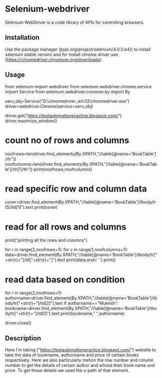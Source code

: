 # Selenium-webdriver

Selenium WebDriver is a code library of APIs for controlling browsers.

## Installation

Use the package manager (pypi.org/project/selenium/4.0.0.b4/) to install selenium stable version and for install chrome driver use (https://chromedriver.chromium.org/downloads).

## Usage

from selenium import webdriver
from selenium.webdriver.chrome.service import Service
from selenium.webdriver.common.by import By


serv_obj=Service("D:\chromedriver_win32\chromedriver.exe")
driver=webdriver.Chrome(service=serv_obj)

driver.get("https://testautomationpractice.blogspot.com/")
driver.maximize_window()

# count no of rows and columns
noofrows=len(driver.find_elements(By.XPATH,"//table[@name='BookTable']//tr"))
noofcolumns=len(driver.find_elements(By.XPATH,"//table[@name='BookTable']//tr[1]/th"))
print(noofrows,noofcolumns)

# read specific row and column data
cover=driver.find_element(By.XPATH,"//table[@name='BookTable']/tbody/tr[5]/td[1]").text
print(cover)

# read for all rows and columns
print("printing all the rows and columns")

for r in range(2,noofrows+1):
    for c in range(1,noofcolumns+1):
        data=driver.find_element(By.XPATH,"//table[@name='BookTable']/tbody/tr["+str(r)+"]/td["+str(c)+"]").text
        print(data,end='            ')
    print()


# read data based on condition
for r in range(2,noofrows+1):
    authorname=driver.find_element(By.XPATH,"//table[@name='BookTable']/tbody/tr["+str(r)+"]/td[2]").text
    if authorname=="Mukesh":
       bookname=driver.find_element(By.XPATH,"//table[@name='BookTable']/tbody/tr["+str(r)+"]/td[1]").text
       print(bookname,"       ",authorname)

driver.close()

## Description

Here I'm taking ("https://testautomationpractice.blogspot.com/") website to take the data of bookname, authorname and price of certain books respectively.
Here we also particularly metion the row number and column number to get the details of certain author and whose their book name and price. To get these details we used the x-path of that element.



